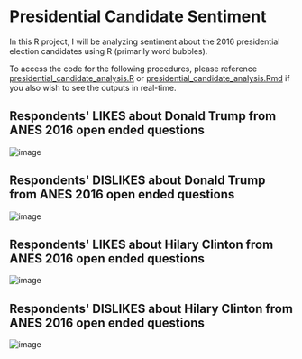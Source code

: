 # Presidential Candidate Sentiment

In this R project, I will be analyzing sentiment about the 2016 presidential election candidates using R (primarily word bubbles).

To access the code for the following procedures, please reference [presidential_candidate_analysis.R](https://github.com/suha-memon/PresidentialCandidateSentiment/blob/0127e5cea626117570e4e43954bac1a6e98ad4b9/presidential_candidate_analysis.R#L1
) or [presidential_candidate_analysis.Rmd](https://github.com/suha-memon/PresidentialCandidateSentiment/blob/0127e5cea626117570e4e43954bac1a6e98ad4b9/presidential_candidate_analysis.Rmd#L2
) if you also wish to see the outputs in real-time.

## Respondents' LIKES about Donald Trump from ANES 2016 open ended questions
![image](https://github.com/suha-memon/PresidentialCandidateSentiment/assets/144626044/0434565c-baa1-4cad-830a-1f887dfccfe4)

## Respondents' DISLIKES about Donald Trump from ANES 2016 open ended questions
![image](https://github.com/suha-memon/PresidentialCandidateSentiment/assets/144626044/94dc6f41-c347-4838-ae2e-45506a9c9378)

## Respondents' LIKES about Hilary Clinton from ANES 2016 open ended questions
![image](https://github.com/suha-memon/PresidentialCandidateSentiment/assets/144626044/b77539d1-0b16-4b81-82ff-bffd6a1b29a0)

## Respondents' DISLIKES about Hilary Clinton from ANES 2016 open ended questions
![image](https://github.com/suha-memon/PresidentialCandidateSentiment/assets/144626044/feae1ade-c0fe-4d3c-b915-ba55cbffb11e)
